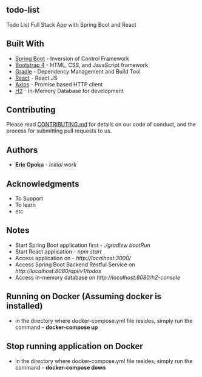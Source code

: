 ## todo-list
Todo List Full Stack App with Spring Boot and React

## Built With

* [Spring Boot](https://projects.spring.io/spring-boot/) - Inversion of Control Framework
* [Bootstrap 4](http://getbootstrap.com/) - HTML, CSS, and JavaScript framework
* [Gradle](https://gradle.org/) - Dependency Management and Build Tool
* [React](https://reactjs.org/) - React JS
* [Axios](https://www.npmjs.com/package/axios) - Promise based HTTP client
* [H2](http://www.h2database.com/) - In-Memory Database for development

## Contributing
Please read [CONTRIBUTING.md](https://gist.github.com/PurpleBooth/b24679402957c63ec426) 
for details on our code of conduct, and the process for submitting pull requests to us.

## Authors

* **Eric Opoku** - *Initial work* 

## Acknowledgments

* To Support
* To learn
* etc


## Notes

* Start Spring Boot application first - *./gradlew bootRun*
* Start React application - *npm start*
* Access application on - *http://localhost:3000/*
* Access Spring Boot Backend Restful Service on *http://localhost:8080/api/v1/todos*
* Access in-memory database on *http://localhost:8080/h2-console*

## Running on Docker (Assuming docker is installed)
* in the directory where docker-compose.yml file resides, simply run the command - **docker-compose up**

## Stop running application on Docker
* in the directory where docker-compose.yml file resides, simply run the command - **docker-compose down**
